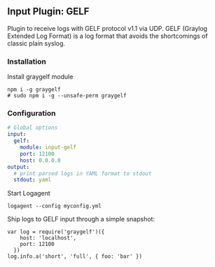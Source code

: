 ## Input Plugin: GELF 

Plugin to receive logs with GELF protocol v1.1 via UDP. GELF (Graylog Extended Log Format) is a log format that avoids the shortcomings of classic plain syslog.

### Installation 

Install graygelf module 

```
npm i -g graygelf
# sudo npm i -g --unsafe-perm graygelf 
```

### Configuration

```yaml
# Global options
input:
  gelf: 
    module: input-gelf
    port: 12100
    host: 0.0.0.0
output:
  # print parsed logs in YAML format to stdout   
  stdout: yaml 
```

Start Logagent

```
logagent --config myconfig.yml
```

Ship logs to GELF input through a simple snapshot:

``` 
var log = require('graygelf')({
    host: 'localhost',
    port: 12100
  })
log.info.a('short', 'full', { foo: 'bar' })
``` 
